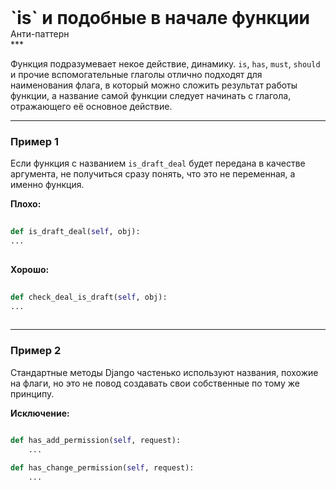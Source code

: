 
<div class="sticky-header">
  <div>
    <h1 style="margin: 0;">`is` и подобные в начале функции</h1>
    <p style="margin: 0;">Анти-паттерн</p>
  </div>
</div>
***

Функция подразумевает некое действие, динамику. `is`, `has`, `must`, `should` и прочие вспомогательные глаголы отлично подходят для наименования флага, в который можно сложить результат работы функции, а название самой функции следует начинать с глагола, отражающего её основное действие.

***

### Пример 1

Если функция с названием `is_draft_deal` будет передана в качестве аргумента, не получиться сразу понять, что это не переменная, а именно функция.


                                **Плохо:**

                                ```python
                                def is_draft_deal(self, obj):
...
                                ```


                                **Хорошо:**

                                ```python
                                def check_deal_is_draft(self, obj):
...
                                ```

***

### Пример 2

Стандартные методы Django частенько используют названия, похожие на флаги, но это не повод создавать свои собственные по тому же принципу.


                                    **Исключение:**

                                    ```python
                                    def has_add_permission(self, request):
    ...

def has_change_permission(self, request):
    ...
                                    ```


